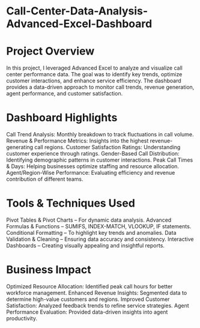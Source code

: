 # Call-Center-Data-Analysis-Advanced-Excel-Dashboard

# Project Overview
In this project, I leveraged Advanced Excel to analyze and visualize call center performance data. The goal was to identify key trends, optimize customer interactions, and enhance service efficiency. The dashboard provides a data-driven approach to monitor call trends, revenue generation, agent performance, and customer satisfaction.



# Dashboard Highlights
Call Trend Analysis: Monthly breakdown to track fluctuations in call volume.
Revenue & Performance Metrics: Insights into the highest revenue-generating call regions.
Customer Satisfaction Ratings: Understanding customer experience through ratings.
Gender-Based Call Distribution: Identifying demographic patterns in customer interactions.
Peak Call Times & Days: Helping businesses optimize staffing and resource allocation.
Agent/Region-Wise Performance: Evaluating efficiency and revenue contribution of different teams.

# Tools & Techniques Used
Pivot Tables & Pivot Charts – For dynamic data analysis.
Advanced Formulas & Functions – SUMIFS, INDEX-MATCH, VLOOKUP, IF statements.
Conditional Formatting – To highlight key trends and anomalies.
Data Validation & Cleaning – Ensuring data accuracy and consistency.
Interactive Dashboards – Creating visually appealing and insightful reports.

# Business Impact
Optimized Resource Allocation: Identified peak call hours for better workforce management.
Enhanced Revenue Insights: Segmented data to determine high-value customers and regions.
Improved Customer Satisfaction: Analyzed feedback trends to refine service strategies.
Agent Performance Evaluation: Provided data-driven insights into agent productivity.
